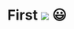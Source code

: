 <h1 align="center">First <img src="https://img.shields.io/badge/Node.js-339933?style=for-the-badge&logo=Node.js&logoColor=white"> 😃</h1>

